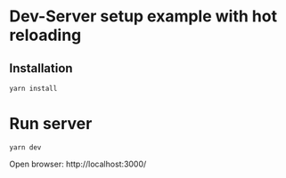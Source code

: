 # Dev-Server setup example with hot reloading

## Installation

```
yarn install
```

# Run server

```
yarn dev
```

Open browser: http://localhost:3000/
